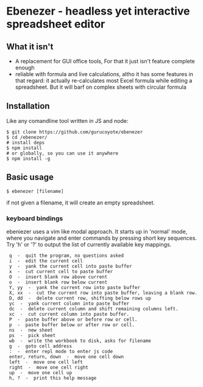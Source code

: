 # Ebenezer - headless yet interactive spreadsheet editor

## What it isn't

- A replacement for GUI office tools, For that it just isn't feature complete enough
- reliable with formula and live calculations, altho it has some features in that regard: it actually re-calculates most Excel formula while editing a spreadsheet. But it will barf on complex sheets with circular formula

## Installation

Like any comandline tool written in JS and node:

```
$ git clone https://github.com/gurucoyote/ebenezer
$ cd /ebenezer/
# install deps
$ npm install
# or globally, so you can use it anywhere
$ npm install -g
```

## Basic usage

```
$ ebenezer [filename]
```

if not given a filename, it will create an empty spreadsheet.

### keyboard bindings

ebeniezer uses a vim like modal approach.
It starts up in 'normal' mode, where you navigate and enter commands by pressing short key sequences.
Try 'h' or '?' to output the list of currently available key mappings.

```
 q  -  quit the program, no questions asked
 i  -  edit the current cell
 y  -  yank the current cell into paste buffer
 x  -  cut current cell to paste buffer
 O  -  insert blank row above current
 o  -  insert blank row below current
 Y, yy  -  yank the current row into paste buffer
 X, xx  -  cut the current row into paste buffer, leaving a blank row.
 D, dd  -  delete current row, shifting below rows up
 yc  -  yank current column into paste buffer
 dc  -  delete current column and shift remaining columns left.
 xc  -  cut current column into paste buffer.
 P  -  paste buffer above or before row or cell.
 p  -  paste buffer below or after row or cell.
 ns  -  new sheet
 ps  -  pick sheet
 wb  -  write the workbook to disk, asks for filename
 g  -  goto cell address
 :  -  enter repl mode to enter js code
 enter, return, down  -  move one cell down
 left  -  move one cell left
 right  -  move one cell right
 up  -  move one cell up
 h, ?  -  print this help message
```

